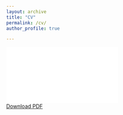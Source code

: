 ```yaml
---
layout: archive
title: "CV"
permalink: /cv/
author_profile: true

---
```

<object data="/files/cv.pdf" type="application/pdf" width="700px" height="700px">
    <embed src="/files/cv.pdf">
    </embed>
</object>
<br/>
<a href='http://wonyongpark89.github.io/files/cv.pdf'>Download PDF</a><br/>